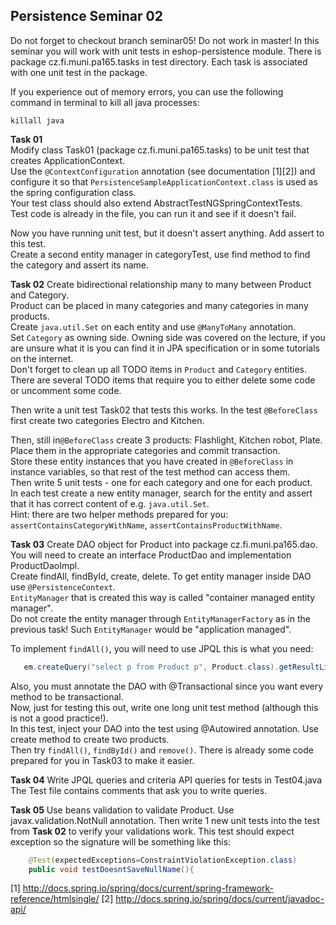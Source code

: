 ## Persistence Seminar 02
Do not forget to checkout branch seminar05! Do not work in master! In this seminar you will work with unit tests in eshop-persistence module. There is package cz.fi.muni.pa165.tasks in test directory. Each task is associated with one unit test in the package.

If you experience out of memory errors, you can use the following command in terminal to kill all java processes:
```
killall java
```

**Task 01**  
Modify class Task01 (package cz.fi.muni.pa165.tasks) to be unit test that creates ApplicationContext.  
Use the `@ContextConfiguration` annotation (see documentation [1][2]) and configure it so that `PersistenceSampleApplicationContext.class` is used as the spring configuration class.  
Your test class should also extend AbstractTestNGSpringContextTests.  
Test code is already in the file, you can run it and see if it doesn't fail.

Now you have running unit test, but it doesn't assert anything. Add assert to this test.  
Create a second entity manager in categoryTest, use find method to find the category and assert its name.

**Task 02**
Create bidirectional relationship many to many between Product and Category.  
Product can be placed in many categories and many categories in many products.  
Create `java.util.Set` on each entity and use `@ManyToMany` annotation.  
Set `Category` as owning side. Owning side was covered on the lecture, if you are unsure what it is you can find it in JPA specification or in some tutorials on the internet.  
Don't forget to clean up all TODO items in `Product` and `Category` entities.  
There are several TODO items that require you to either delete some code or uncomment some code.

Then write a unit test Task02 that tests this works. In the test `@BeforeClass` first create two categories Electro and Kitchen. 

Then, still in`@BeforeClass` create 3 products: Flashlight, Kitchen robot, Plate.  
Place them in the appropriate categories and commit transaction.  
Store these entity instances that you have created in `@BeforeClass` in instance variables, so that rest of the test method can access them.  
Then write 5 unit tests - one for each category and one for each product.  
In each test create a new entity manager, search for the entity and assert that it has correct content of e.g. `java.util.Set`.  
Hint: there are two helper methods prepared for you: `assertContainsCategoryWithName`, `assertContainsProductWithName`.

**Task 03**
Create DAO object for Product into package cz.fi.muni.pa165.dao. You will need to create an interface ProductDao and implementation ProductDaoImpl.  
Create findAll, findById, create, delete. To get entity manager inside DAO use `@PersistenceContext`.  
`EntityManager` that is created this way is called "container managed entity manager".  
Do not create the entity manager through `EntityManagerFactory` as in the previous task! Such `EntityManager` would be "application managed".

To implement `findAll()`, you will need to use JPQL this is what you need:
```java
   em.createQuery("select p from Product p", Product.class).getResultList();
```
Also, you must annotate the DAO with @Transactional since you want every method to be transactional.  
Now, just for testing this out, write one long unit test method (although this is not a good practice!).  
In this test, inject your DAO into the test using @Autowired annotation. Use create method to create two products.  
Then try `findAll()`, `findById()` and `remove()`. There is already some code prepared for you in Task03 to make it easier.

**Task 04** 
Write JPQL queries and criteria API queries for tests in Test04.java The Test file  contains comments that ask you to write queries.

**Task 05**
Use beans validation to validate Product. Use javax.validation.NotNull annotation. Then write 1 new unit tests into the test from **Task 02** to verify your validations work. This test should expect exception so the signature will be something like this:
```java
	@Test(expectedExceptions=ConstraintViolationException.class)
	public void testDoesntSaveNullName(){
``` 

[1] http://docs.spring.io/spring/docs/current/spring-framework-reference/htmlsingle/
[2] http://docs.spring.io/spring/docs/current/javadoc-api/
